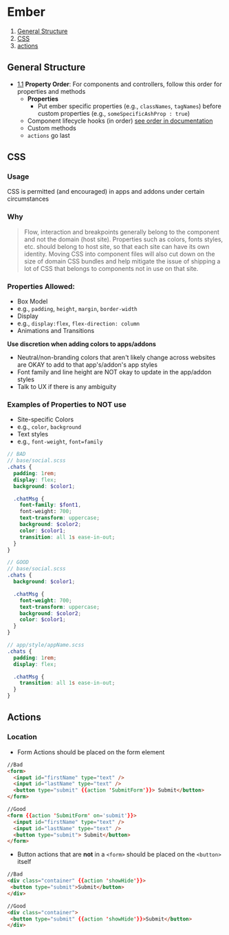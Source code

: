 # Ember
1. [General Structure](#gstructure)
1. [CSS](#css)
1. [actions](#actions)

## General Structure
<a name="gstructure"></a><a name="1.1"></a>

- [1.1](#gstructure) **Property Order**: For components and controllers, follow this order for properties and methods
  + **Properties**
    + Put ember specific properties (e.g., `classNames`, `tagNames`) before custom properties (e.g., `someSpecificAshProp : true`)
  + Component lifecycle hooks (in order) <a href="https://guides.emberjs.com/v2.7.0/components/the-component-lifecycle/">see order in documentation</a>
  + Custom methods
  + `actions` go last


## CSS
<a name="css"></a>

<a name="2.1"></a>
### Usage
CSS is permitted (and encouraged) in apps and addons under certain circumstances

### Why
> Flow, interaction and breakpoints generally belong to the component and not the domain (host site). Properties such as colors, fonts styles, etc. should belong to host site, so that each site can have its own identity. Moving CSS into component files will also cut down on the size of domain CSS bundles and help mitigate the issue of shipping a lot of CSS that belongs to components not in use on that site.

### Properties Allowed:
- Box Model
 - e.g., `padding`, `height`, `margin`, `border-width`
- Display
 - e.g., `display:flex`, `flex-direction: column`
- Animations and Transitions

**Use discretion when adding colors to apps/addons**
* Neutral/non-branding colors that aren't likely change across websites are OKAY to add to that app's/addon's app styles
* Font family and line height are NOT okay to update in the app/addon styles
* Talk to UX if there is any ambiguity

### Examples of Properties to NOT use
- Site-specific Colors
 - e.g., `color`, `background`
- Text styles
 - e.g., `font-weight`, `font=family`

```scss
// BAD
// base/social.scss
.chats {
  padding: 1rem;
  display: flex;
  background: $color1;

  .chatMsg {
	font-family: $font1,
    font-weight: 700;
    text-transform: uppercase;    
    background: $color2;
    color: $color1;
    transition: all 1s ease-in-out;
  }
}

// GOOD
// base/social.scss
.chats {
  background: $color1;

  .chatMsg {
    font-weight: 700;
    text-transform: uppercase;    
    background: $color2;
    color: $color1;
  }
}

// app/style/appName.scss
.chats {
  padding: 1rem;
  display: flex;

  .chatMsg {
    transition: all 1s ease-in-out;
  }
}
```

## Actions
<a name="actions"></a>

### Location

 - Form Actions should be placed on the form element

```html
//Bad
<form>
  <input id="firstName" type="text" />
  <input id="lastName" type="text" />
  <button type="submit" {{action 'SubmitForm'}}> Submit</button>
</form>

//Good
<form {{action 'SubmitForm' on='submit'}}>
  <input id="firstName" type="text" />
  <input id="lastName" type="text" />
  <button type="submit"> Submit</button>
</form>

```
- Button actions that are **not** in a `<form>` should be placed on the `<button>` itself

```html
//Bad
<div class="container" {{action 'showHide'}}>
 <button type="submit">Submit</button>
</div>

//Good
<div class="container">
 <button type="submit" {{action 'showHide'}}>Submit</button>
</div>

```
